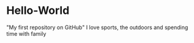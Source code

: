 # Hello-World
"My first repository on GitHub"
I love sports, the outdoors and spending time with family 
